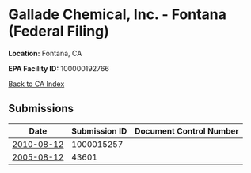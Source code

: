 # Gallade Chemical, Inc. - Fontana (Federal Filing)

**Location:** Fontana, CA

**EPA Facility ID:** 100000192766

[Back to CA Index](../../index.md)

## Submissions

| Date | Submission ID | Document Control Number |
|------|--------------|-------------------------|
| [2010-08-12](submissions/1000015257.md) | 1000015257 |  |
| [2005-08-12](submissions/43601.md) | 43601 |  |

